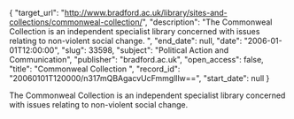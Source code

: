{
  "target_url": "http://www.bradford.ac.uk/library/sites-and-collections/commonweal-collection/", 
  "description": "The Commonweal Collection is an independent specialist library concerned with issues relating to non-violent social change. ", 
  "end_date": null, 
  "date": "2006-01-01T12:00:00", 
  "slug": 33598, 
  "subject": "Political Action and Communication", 
  "publisher": "bradford.ac.uk", 
  "open_access": false, 
  "title": "Commonweal Collection ", 
  "record_id": "20060101T120000/n317mQBAgacvUcFmmglllw==", 
  "start_date": null
}

The Commonweal Collection is an independent specialist library concerned with issues relating to non-violent social change. 